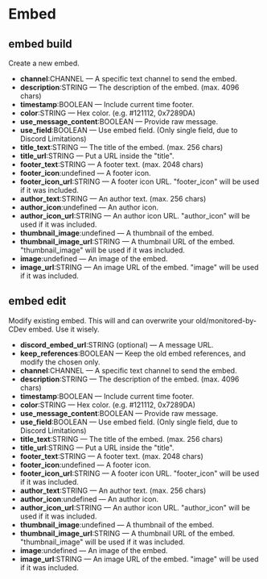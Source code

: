# Embed

## embed build

Create a new embed.

* **channel**:CHANNEL — A specific text channel to send the embed.
* **description**:STRING — The description of the embed. (max. 4096 chars)
* **timestamp**:BOOLEAN — Include current time footer.
* **color**:STRING — Hex color. (e.g. #121112, 0x7289DA)
* **use\_message\_content**:BOOLEAN — Provide raw message.
* **use\_field**:BOOLEAN — Use embed field. (Only single field, due to Discord Limitations)
* **title\_text**:STRING — The title of the embed. (max. 256 chars)
* **title\_url**:STRING — Put a URL inside the "title".
* **footer\_text**:STRING — A footer text. (max. 2048 chars)
* **footer\_icon**:undefined — A footer icon.
* **footer\_icon\_url**:STRING — A footer icon URL. "footer\_icon" will be used if it was included.
* **author\_text**:STRING — An author text. (max. 256 chars)
* **author\_icon**:undefined — An author icon.
* **author\_icon\_url**:STRING — An author icon URL. "author\_icon" will be used if it was included.
* **thumbnail\_image**:undefined — A thumbnail of the embed.
* **thumbnail\_image\_url**:STRING — A thumbnail URL of the embed. "thumbnail\_image" will be used if it was included.
* **image**:undefined — An image of the embed.
* **image\_url**:STRING — An image URL of the embed. "image" will be used if it was included.

## embed edit

Modify existing embed. This will and can overwrite your old/monitored-by-CDev embed. Use it wisely.

* **discord\_embed\_url**:STRING (optional) — A message URL.
* **keep\_references**:BOOLEAN — Keep the old embed references, and modify the chosen only.
* **channel**:CHANNEL — A specific text channel to send the embed.
* **description**:STRING — The description of the embed. (max. 4096 chars)
* **timestamp**:BOOLEAN — Include current time footer.
* **color**:STRING — Hex color. (e.g. #121112, 0x7289DA)
* **use\_message\_content**:BOOLEAN — Provide raw message.
* **use\_field**:BOOLEAN — Use embed field. (Only single field, due to Discord Limitations)
* **title\_text**:STRING — The title of the embed. (max. 256 chars)
* **title\_url**:STRING — Put a URL inside the "title".
* **footer\_text**:STRING — A footer text. (max. 2048 chars)
* **footer\_icon**:undefined — A footer icon.
* **footer\_icon\_url**:STRING — A footer icon URL. "footer\_icon" will be used if it was included.
* **author\_text**:STRING — An author text. (max. 256 chars)
* **author\_icon**:undefined — An author icon.
* **author\_icon\_url**:STRING — An author icon URL. "author\_icon" will be used if it was included.
* **thumbnail\_image**:undefined — A thumbnail of the embed.
* **thumbnail\_image\_url**:STRING — A thumbnail URL of the embed. "thumbnail\_image" will be used if it was included.
* **image**:undefined — An image of the embed.
* **image\_url**:STRING — An image URL of the embed. "image" will be used if it was included.
